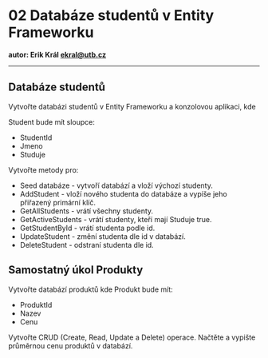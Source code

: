# 02 Databáze studentů v Entity Frameworku

**autor: Erik Král ekral@utb.cz**

---

## Databáze studentů

Vytvořte databázi studentů v Entity Frameworku a konzolovou aplikaci, kde

Student bude mít sloupce:
- StudentId
- Jmeno
- Studuje

Vytvořte metody pro:
- Seed databáze - vytvoří databází a vloží výchozí studenty.
- AddStudent - vloží nového studenta do databáze a vypíše jeho přiřazený primární klíč.
- GetAllStudents - vrátí všechny studenty.
- GetActiveStudents - vrátí studenty, kteří mají Studuje true.
- GetStudentById - vrátí studenta podle id.
- UpdateStudent - změní studenta dle id v databází.
- DeleteStudent - odstraní studenta dle id.

## Samostatný úkol Produkty

Vytvořte databází produktů kde Produkt bude mít:
- ProduktId
- Nazev
- Cenu

Vytvořte CRUD (Create, Read, Update a Delete) operace. Načtěte a vypište průměrnou cenu produktů v databází. 

